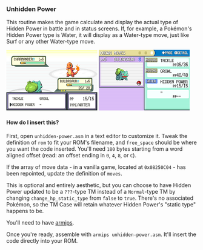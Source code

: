 ### Unhidden Power

This routine makes the game calculate and display the actual type of Hidden Power in battle and in status screens. If, for example, a Pokémon's Hidden Power type is Water, it will display as a Water-type move, just like Surf or any other Water-type move.

![](in-battle.png)
![](status-screen.png)

#### How do I insert this?

First, open `unhidden-power.asm` in a text editor to customize it. Tweak the definition of `rom` to fit your ROM's filename, and `free_space` should be where you want the code inserted. You'll need `180` bytes starting from a word aligned offset (read: an offset ending in `0`, `4`, `8`, or `C`). 

If the array of move data - in a vanilla game, located at `0x08250C04` - has been repointed, update the definition of `moves`.

This is optional and entirely aesthetic, but you can choose to have Hidden Power updated to be a `???`-type TM instead of a `Normal`-type TM by changing `change_hp_static_type` from `false` to `true`. There's no associated Pokémon, so the TM Case will retain whatever Hidden Power's "static type" happens to be.

You'll need to have [armips](https://github.com/Kingcom/armips).

Once you're ready, assemble with `armips unhidden-power.asm`. It'll insert the code directly into your ROM.
